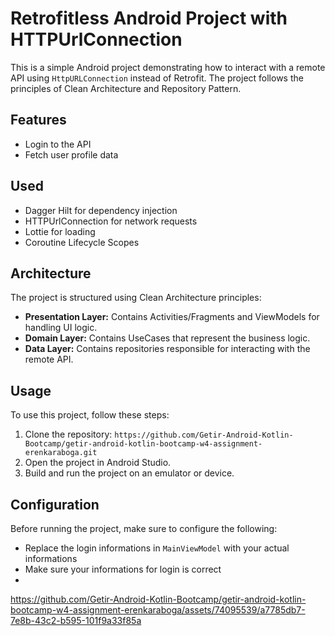 # Retrofitless Android Project with HTTPUrlConnection

This is a simple Android project demonstrating how to interact with a remote API using `HttpURLConnection` instead of Retrofit. The project follows the principles of Clean Architecture and Repository Pattern.

## Features

- Login to the API
- Fetch user profile data

## Used

- Dagger Hilt for dependency injection
- HTTPUrlConnection for network requests
- Lottie for loading
- Coroutine Lifecycle Scopes

## Architecture

The project is structured using Clean Architecture principles:

- **Presentation Layer:** Contains Activities/Fragments and ViewModels for handling UI logic.
- **Domain Layer:** Contains UseCases that represent the business logic.
- **Data Layer:** Contains repositories responsible for interacting with the remote API.

## Usage

To use this project, follow these steps:

1. Clone the repository: `https://github.com/Getir-Android-Kotlin-Bootcamp/getir-android-kotlin-bootcamp-w4-assignment-erenkaraboga.git`
2. Open the project in Android Studio.
3. Build and run the project on an emulator or device.

## Configuration

Before running the project, make sure to configure the following:

- Replace the login informations in `MainViewModel` with your actual informations
- Make sure your informations for login is correct
- 
https://github.com/Getir-Android-Kotlin-Bootcamp/getir-android-kotlin-bootcamp-w4-assignment-erenkaraboga/assets/74095539/a7785db7-7e8b-43c2-b595-101f9a33f85a
